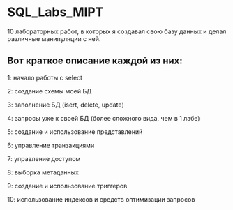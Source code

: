 # SQL_Labs_MIPT
10 лабораторных работ, в которых я создавал свою базу данных и делал различные манипуляции с ней.

## Вот краткое описание каждой из них:

1: начало работы с select

2: создание схемы моей БД

3: заполнение БД (isert, delete, update)

4: запросы уже к своей БД (более сложного вида, чем в 1 лабе)

5: создание и использование представлений

6: управление транзакциями

7: управление доступом

8: выборка метаданных

9: создание и использование триггеров

10: использование индексов и средств оптимизации запросов
